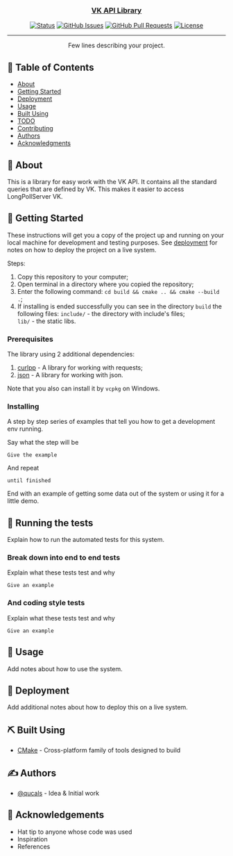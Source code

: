 <p align="center">
  <a href="" rel="noopener">
</p>

<h3 align="center">VK API Library</h3>

<div align="center">

[![Status](https://img.shields.io/badge/status-active-success.svg)]()
[![GitHub Issues](https://img.shields.io/github/issues/qucals/VK_API.svg)](https://github.com/qucals/VK_API/issues)
[![GitHub Pull Requests](https://img.shields.io/github/issues-pr/qucals/VK_API.svg)](https://github.com/qucals/VK_API/pulls)
[![License](https://img.shields.io/badge/license-MIT-blue.svg)](/LICENSE)

</div>

---

<p align="center"> Few lines describing your project.
    <br> 
</p>

## 📝 Table of Contents

- [About](#about)
- [Getting Started](#getting_started)
- [Deployment](#deployment)
- [Usage](#usage)
- [Built Using](#built_using)
- [TODO](../TODO.md)
- [Contributing](../CONTRIBUTING.md)
- [Authors](#authors)
- [Acknowledgments](#acknowledgement)

## 🧐 About <a name = "about"></a>

This is a library for easy work with the VK API. It contains all the standard queries that are defined by VK. This makes it easier to access LongPollServer VK.

## 🏁 Getting Started <a name = "getting_started"></a>

These instructions will get you a copy of the project up and running on your local machine for development and testing purposes. See [deployment](#deployment) for notes on how to deploy the project on a live system.

Steps:
1. Copy this repository to your computer;
2. Open terminal in a directory where you copied the repository;
3. Enter the following command: `cd build && cmake .. && cmake --build .`;
4. If installing is ended successfully you can see in the directory `build` the following files:
    `include/` - the directory with include's files;    
    `lib/` - the static libs.

### Prerequisites

The library using 2 additional dependencies:
1. [curlpp](https://www.curlpp.org/) - A library for working with requests;
2. [json](https://github.com/nlohmann/json) - A library for working with json.

Note that you also can install it by `vcpkg` on Windows.

### Installing

A step by step series of examples that tell you how to get a development env running.

Say what the step will be

```
Give the example
```

And repeat

```
until finished
```

End with an example of getting some data out of the system or using it for a little demo.

## 🔧 Running the tests <a name = "tests"></a>

Explain how to run the automated tests for this system.

### Break down into end to end tests

Explain what these tests test and why

```
Give an example
```

### And coding style tests

Explain what these tests test and why

```
Give an example
```

## 🎈 Usage <a name="usage"></a>

Add notes about how to use the system.

## 🚀 Deployment <a name = "deployment"></a>

Add additional notes about how to deploy this on a live system.

## ⛏️ Built Using <a name = "built_using"></a>

- [CMake](https://cmake.org/) - Cross-platform family of tools designed to build

## ✍️ Authors <a name = "authors"></a>

- [@qucals](https://github.com/qucals) - Idea & Initial work

## 🎉 Acknowledgements <a name = "acknowledgement"></a>

- Hat tip to anyone whose code was used
- Inspiration
- References
